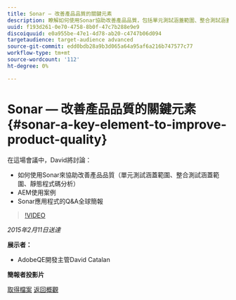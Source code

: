 ```yaml
---
title: Sonar — 改善產品品質的關鍵元素
description: 瞭解如何使用Sonar協助改善產品品質，包括單元測試涵蓋範圍、整合測試涵蓋範圍、靜態程式碼分析。 另外還能瞭解AEM使用案例，以及取得Sonar應用程式的Q&A全域簡報。
uuid: f193d261-0e70-4758-8b0f-47c7b288e9e9
discoiquuid: e0a955be-47e1-4d78-ab20-c4747b06d094
targetaudience: target-audience advanced
source-git-commit: edd0bdb28a9b3d065a64a95af6a216b747577c77
workflow-type: tm+mt
source-wordcount: '112'
ht-degree: 0%

---
```


# Sonar — 改善產品品質的關鍵元素{#sonar-a-key-element-to-improve-product-quality}

在這場會議中，David將討論：

* 如何使用Sonar來協助改善產品品質（單元測試涵蓋範圍、整合測試涵蓋範圍、靜態程式碼分析）
* AEM使用案例
* Sonar應用程式的Q&amp;A全球簡報

>[!VIDEO](https://video.tv.adobe.com/v/19379/?quality=9)

*2015年2月11日送達*

**展示者：**

* AdobeQE開發主管David Catalan

**簡報者投影片**

[取得檔案](assets/cq-gems-on-aem-sonarqube-2015-02.pdf)
[返回概觀](https://helpx.adobe.com/experience-manager/kt/eseminars/gems/aem-index.html)
